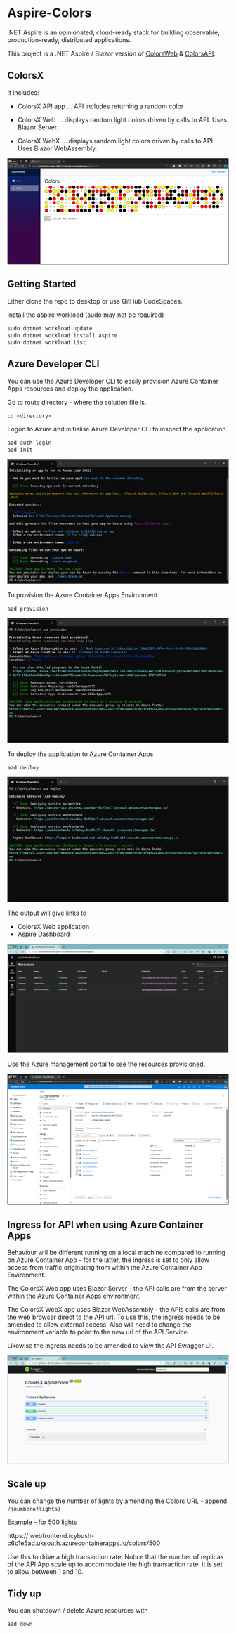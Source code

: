 # Aspire-Colors

.NET Aspire is an opinionated, cloud-ready stack for building observable, production-ready, distributed applications.

This project is a .NET Aspire / Blazor version of [ColorsWeb](https://github.com/markharrison/ColorsWeb) & [ColorsAPI](https://github.com/markharrison/ColorsAPI). 


## ColorsX

It includes:

- ColorsX API app ... API includes returning a random color

- ColorsX Web ... displays random light colors driven by calls to API.  Uses Blazor Server. 

- ColorsX WebX ... displays random light colors driven by calls to API.  Uses Blazor WebAssembly. 

![alt text](docs/image-1.png)

## Getting Started

Either clone the repo to desktop or use GitHub CodeSpaces.

Install the aspire workload (sudo may not be required)

```
sudo dotnet workload update
sudo dotnet workload install aspire
sudo dotnet workload list
```

## Azure Developer CLI

You can use the Azure Developer CLI to easily provision Azure Container Apps resources and deploy the application.

Go to route directory - where the solution file is.

```
cd <directory>
``` 

Logon to Azure and initialise Azure Developer CLI to inspect the application.

```
azd auth login
azd init
```

![alt text](docs/image-2.png)

To provision the Azure Container Apps Environment 

```
azd provision
```

![alt text](docs/image-3.png)

To deploy the application to Azure Container Apps 

```
azd deploy
```

![alt text](docs/image-4.png)

The output will give links to 
- ColorsX Web application
- Aspire Dashboard

![alt text](docs/image-5.png)

Use the Azure management portal to see the resources provisioned.

![alt text](docs/image-6.png)

## Ingress for API when using Azure Container Apps 

Behaviour will be different running on a local machine compared to running on Azure Container App - for the latter, the ingress is set to only allow access from traffic originating from within the Azure Container App Environment.

The ColorsX Web app uses Blazor Server - the API calls are from the server within the Azure Container Apps environment.

The ColorsX WebX app uses Blazor WebAssembly - the APIs calls are from the web browser direct to the API url.  To use this, the ingress needs to be amended to allow external access.  Also will need to change the environment variable to point to the new url of the API Service.

Likewise the ingress needs to be amended to view the API Swagger UI.

![alt text](docs/image-7.png)


## Scale up 

You can change the number of lights by amending the Colors URL - append `/{numberoflights}`

Example - for 500 lights

https:// webfrontend.icybush-c6c1e5ad.uksouth.azurecontainerapps.io/colors/500


Use this to drive a high transaction rate.  Notice that the number of replicas of the API App scale up to accommodate the high transaction rate.  it is set to allow between 1 and 10.

## Tidy up 

You can shutdown / delete Azure resources with 

```
azd down
```
